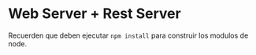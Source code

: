 # Web Server + Rest Server

Recuerden que deben ejecutar ```npm install``` para construir los modulos de node.